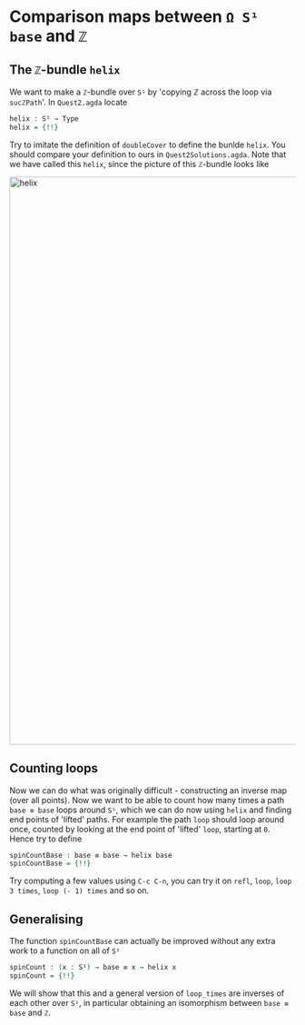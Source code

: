 # Comparison maps between `Ω S¹ base` and `ℤ`

## The `ℤ`-bundle `helix`

We want to make a `ℤ`-bundle over `S¹` by 
'copying ℤ across the loop via `sucℤPath`'.
In `Quest2.agda` locate

```agda
helix : S¹ → Type
helix = {!!}
```

Try to imitate the definition of `doubleCover` to define the bunlde `helix`.
You should compare your definition to ours in `Quest2Solutions.agda`.
Note that we have called this `helix`, since the picture of this `ℤ`-bundle 
looks like

<img src="images/helix.png"
     alt="helix"
     width="1000"
     class="center"/>

## Counting loops

Now we can do what was originally difficult - constructing an inverse map 
(over all points). 
Now we want to be able to count how many times a path `base ≡ base` loops around
`S¹`, which we can do now using `helix` and finding end points of 'lifted' paths.
For example the path `loop` should loop around once, 
counted by looking at the end point of 'lifted' `loop`, starting at `0`.
Hence try to define

```agda
spinCountBase : base ≡ base → helix base
spinCountBase = {!!}
```

Try computing a few values using `C-c C-n`,
you can try it on `refl`, `loop`, `loop 3 times`, `loop (- 1) times` and so on.

## Generalising

The function `spinCountBase`
can actually be improved without any extra work to a function on all of `S¹`

```agda
spinCount : (x : S¹) → base ≡ x → helix x
spinCount = {!!}
```

We will show that this and a general version of `loop_times` are
inverses of each other over `S¹`, in particular obtaining an isomorphism
between `base ≡ base` and `ℤ`.

